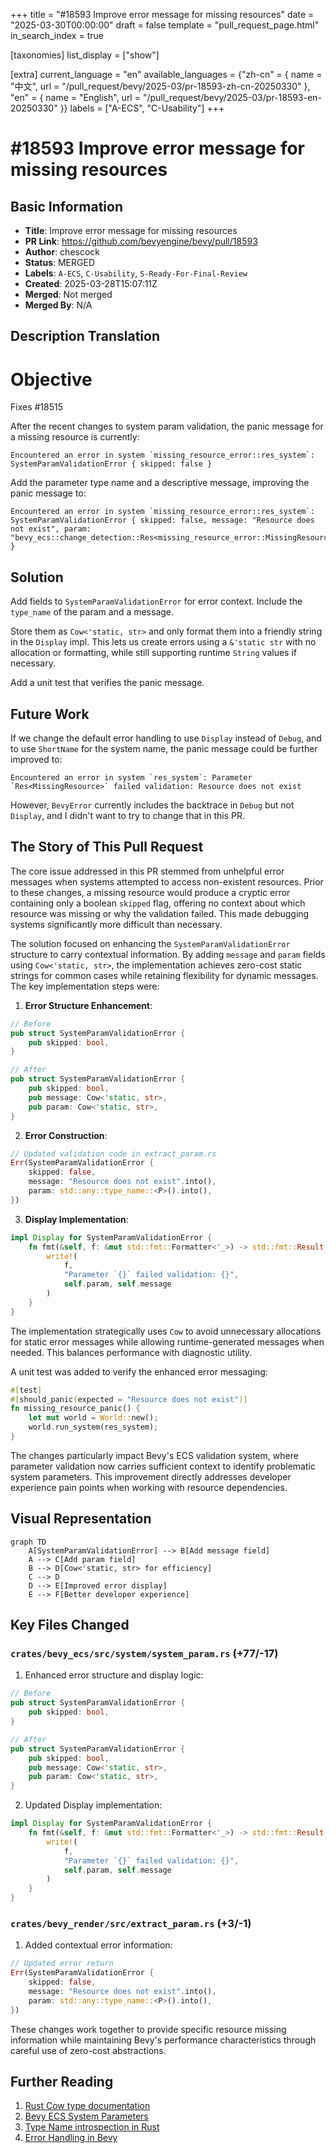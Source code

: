 +++
title = "#18593 Improve error message for missing resources"
date = "2025-03-30T00:00:00"
draft = false
template = "pull_request_page.html"
in_search_index = true

[taxonomies]
list_display = ["show"]

[extra]
current_language = "en"
available_languages = {"zh-cn" = { name = "中文", url = "/pull_request/bevy/2025-03/pr-18593-zh-cn-20250330" }, "en" = { name = "English", url = "/pull_request/bevy/2025-03/pr-18593-en-20250330" }}
labels = ["A-ECS", "C-Usability"]
+++

# #18593 Improve error message for missing resources

## Basic Information
- **Title**: Improve error message for missing resources
- **PR Link**: https://github.com/bevyengine/bevy/pull/18593
- **Author**: chescock
- **Status**: MERGED
- **Labels**: `A-ECS`, `C-Usability`, `S-Ready-For-Final-Review`
- **Created**: 2025-03-28T15:07:11Z
- **Merged**: Not merged
- **Merged By**: N/A

## Description Translation
# Objective

Fixes #18515 

After the recent changes to system param validation, the panic message for a missing resource is currently: 

```
Encountered an error in system `missing_resource_error::res_system`: SystemParamValidationError { skipped: false }
```

Add the parameter type name and a descriptive message, improving the panic message to:

```
Encountered an error in system `missing_resource_error::res_system`: SystemParamValidationError { skipped: false, message: "Resource does not exist", param: "bevy_ecs::change_detection::Res<missing_resource_error::MissingResource>" }
```

## Solution

Add fields to `SystemParamValidationError` for error context.  Include the `type_name` of the param and a message.  

Store them as `Cow<'static, str>` and only format them into a friendly string in the `Display` impl.  This lets us create errors using a `&'static str` with no allocation or formatting, while still supporting runtime `String` values if necessary.  

Add a unit test that verifies the panic message.

## Future Work

If we change the default error handling to use `Display` instead of `Debug`, and to use `ShortName` for the system name, the panic message could be further improved to:

```
Encountered an error in system `res_system`: Parameter `Res<MissingResource>` failed validation: Resource does not exist
```

However, `BevyError` currently includes the backtrace in `Debug` but not `Display`, and I didn't want to try to change that in this PR.  

## The Story of This Pull Request

The core issue addressed in this PR stemmed from unhelpful error messages when systems attempted to access non-existent resources. Prior to these changes, a missing resource would produce a cryptic error containing only a boolean `skipped` flag, offering no context about which resource was missing or why the validation failed. This made debugging systems significantly more difficult than necessary.

The solution focused on enhancing the `SystemParamValidationError` structure to carry contextual information. By adding `message` and `param` fields using `Cow<'static, str>`, the implementation achieves zero-cost static strings for common cases while retaining flexibility for dynamic messages. The key implementation steps were:

1. **Error Structure Enhancement**:
```rust
// Before
pub struct SystemParamValidationError {
    pub skipped: bool,
}

// After
pub struct SystemParamValidationError {
    pub skipped: bool,
    pub message: Cow<'static, str>,
    pub param: Cow<'static, str>,
}
```

2. **Error Construction**:
```rust
// Updated validation code in extract_param.rs
Err(SystemParamValidationError {
    skipped: false,
    message: "Resource does not exist".into(),
    param: std::any::type_name::<P>().into(),
})
```

3. **Display Implementation**:
```rust
impl Display for SystemParamValidationError {
    fn fmt(&self, f: &mut std::fmt::Formatter<'_>) -> std::fmt::Result {
        write!(
            f,
            "Parameter `{}` failed validation: {}",
            self.param, self.message
        )
    }
}
```

The implementation strategically uses `Cow` to avoid unnecessary allocations for static error messages while allowing runtime-generated messages when needed. This balances performance with diagnostic utility.

A unit test was added to verify the enhanced error messaging:
```rust
#[test]
#[should_panic(expected = "Resource does not exist")]
fn missing_resource_panic() {
    let mut world = World::new();
    world.run_system(res_system);
}
```

The changes particularly impact Bevy's ECS validation system, where parameter validation now carries sufficient context to identify problematic system parameters. This improvement directly addresses developer experience pain points when working with resource dependencies.

## Visual Representation

```mermaid
graph TD
    A[SystemParamValidationError] --> B[Add message field]
    A --> C[Add param field]
    B --> D[Cow<'static, str> for efficiency]
    C --> D
    D --> E[Improved error display]
    E --> F[Better developer experience]
```

## Key Files Changed

### `crates/bevy_ecs/src/system/system_param.rs` (+77/-17)
1. Enhanced error structure and display logic:
```rust
// Before
pub struct SystemParamValidationError {
    pub skipped: bool,
}

// After
pub struct SystemParamValidationError {
    pub skipped: bool,
    pub message: Cow<'static, str>,
    pub param: Cow<'static, str>,
}
```

2. Updated Display implementation:
```rust
impl Display for SystemParamValidationError {
    fn fmt(&self, f: &mut std::fmt::Formatter<'_>) -> std::fmt::Result {
        write!(
            f,
            "Parameter `{}` failed validation: {}",
            self.param, self.message
        )
    }
}
```

### `crates/bevy_render/src/extract_param.rs` (+3/-1)
1. Added contextual error information:
```rust
// Updated error return
Err(SystemParamValidationError {
    skipped: false,
    message: "Resource does not exist".into(),
    param: std::any::type_name::<P>().into(),
})
```

These changes work together to provide specific resource missing information while maintaining Bevy's performance characteristics through careful use of zero-cost abstractions.

## Further Reading
1. [Rust Cow type documentation](https://doc.rust-lang.org/std/borrow/enum.Cow.html)
2. [Bevy ECS System Parameters](https://bevyengine.org/learn/book/ecs/system-params/)
3. [Type Name introspection in Rust](https://doc.rust-lang.org/std/any/fn.type_name.html)
4. [Error Handling in Bevy](https://bevyengine.org/learn/book/error-handling/)